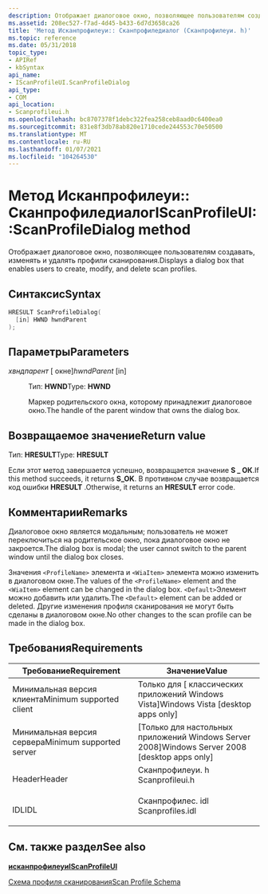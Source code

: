 ```yaml
---
description: Отображает диалоговое окно, позволяющее пользователям создавать, изменять и удалять профили сканирования.
ms.assetid: 208ec527-f7ad-4d45-b433-6d7d3658ca26
title: 'Метод Исканпрофилеуи:: Сканпрофиледиалог (Сканпрофилеуи. h)'
ms.topic: reference
ms.date: 05/31/2018
topic_type:
- APIRef
- kbSyntax
api_name:
- IScanProfileUI.ScanProfileDialog
api_type:
- COM
api_location:
- Scanprofileui.h
ms.openlocfilehash: bc8707378f1debc322fea258ceb8aad0c6400ea0
ms.sourcegitcommit: 831e8f3db78ab820e1710cede244553c70e50500
ms.translationtype: MT
ms.contentlocale: ru-RU
ms.lasthandoff: 01/07/2021
ms.locfileid: "104264530"
---
```

# <a name="iscanprofileuiscanprofiledialog-method"></a><span data-ttu-id="92ab2-103">Метод Исканпрофилеуи:: Сканпрофиледиалог</span><span class="sxs-lookup"><span data-stu-id="92ab2-103">IScanProfileUI::ScanProfileDialog method</span></span>

<span data-ttu-id="92ab2-104">Отображает диалоговое окно, позволяющее пользователям создавать, изменять и удалять профили сканирования.</span><span class="sxs-lookup"><span data-stu-id="92ab2-104">Displays a dialog box that enables users to create, modify, and delete scan profiles.</span></span>

## <a name="syntax"></a><span data-ttu-id="92ab2-105">Синтаксис</span><span class="sxs-lookup"><span data-stu-id="92ab2-105">Syntax</span></span>


```C++
HRESULT ScanProfileDialog(
  [in] HWND hwndParent
);
```



## <a name="parameters"></a><span data-ttu-id="92ab2-106">Параметры</span><span class="sxs-lookup"><span data-stu-id="92ab2-106">Parameters</span></span>

<dl> <dt>

<span data-ttu-id="92ab2-107">*хвндпарент* \[ окне\]</span><span class="sxs-lookup"><span data-stu-id="92ab2-107">*hwndParent* \[in\]</span></span>
</dt> <dd>

<span data-ttu-id="92ab2-108">Тип: **HWND**</span><span class="sxs-lookup"><span data-stu-id="92ab2-108">Type: **HWND**</span></span>

<span data-ttu-id="92ab2-109">Маркер родительского окна, которому принадлежит диалоговое окно.</span><span class="sxs-lookup"><span data-stu-id="92ab2-109">The handle of the parent window that owns the dialog box.</span></span>

</dd> </dl>

## <a name="return-value"></a><span data-ttu-id="92ab2-110">Возвращаемое значение</span><span class="sxs-lookup"><span data-stu-id="92ab2-110">Return value</span></span>

<span data-ttu-id="92ab2-111">Тип: **HRESULT**</span><span class="sxs-lookup"><span data-stu-id="92ab2-111">Type: **HRESULT**</span></span>

<span data-ttu-id="92ab2-112">Если этот метод завершается успешно, возвращается значение **S \_ ОК**.</span><span class="sxs-lookup"><span data-stu-id="92ab2-112">If this method succeeds, it returns **S\_OK**.</span></span> <span data-ttu-id="92ab2-113">В противном случае возвращается код ошибки **HRESULT** .</span><span class="sxs-lookup"><span data-stu-id="92ab2-113">Otherwise, it returns an **HRESULT** error code.</span></span>

## <a name="remarks"></a><span data-ttu-id="92ab2-114">Комментарии</span><span class="sxs-lookup"><span data-stu-id="92ab2-114">Remarks</span></span>

<span data-ttu-id="92ab2-115">Диалоговое окно является модальным; пользователь не может переключиться на родительское окно, пока диалоговое окно не закроется.</span><span class="sxs-lookup"><span data-stu-id="92ab2-115">The dialog box is modal; the user cannot switch to the parent window until the dialog box closes.</span></span>

<span data-ttu-id="92ab2-116">Значения `<ProfileName>` элемента и `<WiaItem>` элемента можно изменить в диалоговом окне.</span><span class="sxs-lookup"><span data-stu-id="92ab2-116">The values of the `<ProfileName>` element and the `<WiaItem>` element can be changed in the dialog box.</span></span> <span data-ttu-id="92ab2-117">`<Default>`Элемент можно добавить или удалить.</span><span class="sxs-lookup"><span data-stu-id="92ab2-117">The `<Default>` element can be added or deleted.</span></span> <span data-ttu-id="92ab2-118">Другие изменения профиля сканирования не могут быть сделаны в диалоговом окне.</span><span class="sxs-lookup"><span data-stu-id="92ab2-118">No other changes to the scan profile can be made in the dialog box.</span></span>

## <a name="requirements"></a><span data-ttu-id="92ab2-119">Требования</span><span class="sxs-lookup"><span data-stu-id="92ab2-119">Requirements</span></span>



| <span data-ttu-id="92ab2-120">Требование</span><span class="sxs-lookup"><span data-stu-id="92ab2-120">Requirement</span></span> | <span data-ttu-id="92ab2-121">Значение</span><span class="sxs-lookup"><span data-stu-id="92ab2-121">Value</span></span> |
|-------------------------------------|---------------------------------------------------------------------------------------------|
| <span data-ttu-id="92ab2-122">Минимальная версия клиента</span><span class="sxs-lookup"><span data-stu-id="92ab2-122">Minimum supported client</span></span><br/> | <span data-ttu-id="92ab2-123">Только для \[ классических приложений Windows Vista\]</span><span class="sxs-lookup"><span data-stu-id="92ab2-123">Windows Vista \[desktop apps only\]</span></span><br/>                                              |
| <span data-ttu-id="92ab2-124">Минимальная версия сервера</span><span class="sxs-lookup"><span data-stu-id="92ab2-124">Minimum supported server</span></span><br/> | <span data-ttu-id="92ab2-125">\[Только для настольных приложений Windows Server 2008\]</span><span class="sxs-lookup"><span data-stu-id="92ab2-125">Windows Server 2008 \[desktop apps only\]</span></span><br/>                                        |
| <span data-ttu-id="92ab2-126">Header</span><span class="sxs-lookup"><span data-stu-id="92ab2-126">Header</span></span><br/>                   | <dl> <span data-ttu-id="92ab2-127"><dt>Сканпрофилеуи. h</dt></span><span class="sxs-lookup"><span data-stu-id="92ab2-127"><dt>Scanprofileui.h</dt></span></span> </dl>  |
| <span data-ttu-id="92ab2-128">IDL</span><span class="sxs-lookup"><span data-stu-id="92ab2-128">IDL</span></span><br/>                      | <dl> <span data-ttu-id="92ab2-129"><dt>Сканпрофилес. idl</dt></span><span class="sxs-lookup"><span data-stu-id="92ab2-129"><dt>Scanprofiles.idl</dt></span></span> </dl> |



## <a name="see-also"></a><span data-ttu-id="92ab2-130">См. также раздел</span><span class="sxs-lookup"><span data-stu-id="92ab2-130">See also</span></span>

<dl> <dt>

[<span data-ttu-id="92ab2-131">**исканпрофилеуи**</span><span class="sxs-lookup"><span data-stu-id="92ab2-131">**IScanProfileUI**</span></span>](-wia-iscanprofileui.md)
</dt> <dt>

[<span data-ttu-id="92ab2-132">Схема профиля сканирования</span><span class="sxs-lookup"><span data-stu-id="92ab2-132">Scan Profile Schema</span></span>](-wia-scan-profile-schema.md)
</dt> </dl>

 

 




